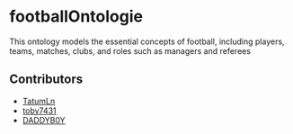 # footballOntologie
This ontology models the essential concepts of football, including players, teams, matches, clubs, and roles such as managers and referees

## Contributors
- [TatumLn](https://github.com/TatumLn)
- [toby7431](https://github.com/toby7431)
- [DADDYB0Y](https://github.com/DADDYB0Y)